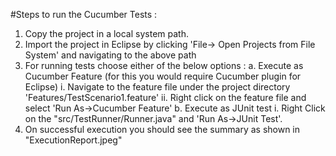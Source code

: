 #Steps to run the Cucumber Tests : 
1. Copy the project in a local system path. 
2. Import the project in Eclipse by clicking 'File-> Open Projects from File System' and navigating to the above path
3. For running tests choose either of the below options :
	a. Execute as Cucumber Feature (for this you would require Cucumber plugin for Eclipse)
		i.  Navigate to the feature file under the project directory 'Features/TestScenario1.feature'
		ii. Right click on the feature file and select 'Run As->Cucumber Feature'
	b. Execute as JUnit test
	   i.  Right Click on the "src/TestRunner/Runner.java" and 'Run As->JUnit Test'.
4. On successful execution you should see the summary as shown in "ExecutionReport.jpeg"
